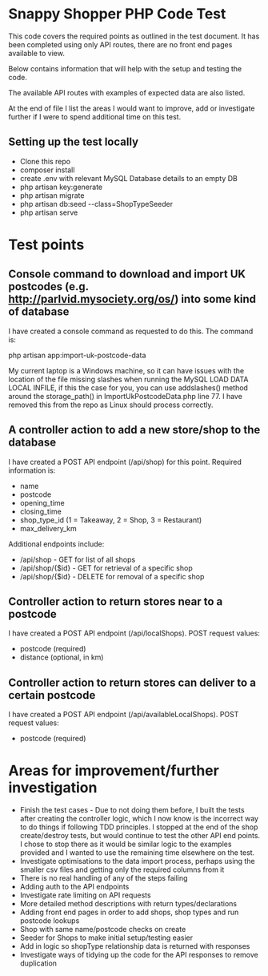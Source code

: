 # Snappy Shopper PHP Code Test

This code covers the required points as outlined in the test document. It has been completed using only 
API routes, there are no front end pages available to view.

Below contains information that will help with the setup and testing the code.

The available API routes with examples of expected data are also listed.

At the end of file I list the areas I would want to improve, add or investigate further if I were to spend
additional time on this test.

## Setting up the test locally

 - Clone this repo
 - composer install
 - create .env with relevant MySQL Database details to an empty DB
 - php artisan key:generate
 - php artisan migrate
 - php artisan db:seed --class=ShopTypeSeeder
 - php artisan serve

# Test points

## Console command to download and import UK postcodes (e.g. http://parlvid.mysociety.org/os/) into some kind of database

I have created a console command as requested to do this. The command is:

php artisan app:import-uk-postcode-data

My current laptop is a Windows machine, so it can have issues with the location of the file missing slashes
when running the MySQL LOAD DATA LOCAL INFILE, if this the case for you, you can use addslashes() method
around the storage_path() in ImportUkPostcodeData.php line 77. I have removed this from the repo
as Linux should process correctly.

## A controller action to add a new store/shop to the database

I have created a POST API endpoint (/api/shop) for this point. Required information is:
 
 - name 
 - postcode
 - opening_time
 - closing_time
 - shop_type_id (1 = Takeaway, 2 = Shop, 3 = Restaurant)
 - max_delivery_km

Additional endpoints include:

 - /api/shop - GET for list of all shops
 - /api/shop/{$id} - GET for retrieval of a specific shop
 - /api/shop/{$id} - DELETE for removal of a specific shop

## Controller action to return stores near to a postcode

I have created a POST API endpoint (/api/localShops). POST request values:

 - postcode (required)
 - distance (optional, in km)

## Controller action to return stores can deliver to a certain postcode

I have created a POST API endpoint (/api/availableLocalShops). POST request values:

 - postcode (required)

# Areas for improvement/further investigation

- Finish the test cases - Due to not doing them before, I built the tests after creating the controller logic, which I now know is the incorrect way to do things if following TDD principles. I stopped at the end of the shop create/destroy tests, but would continue to test the other API end points. I chose to stop there as it would be similar logic to the examples provided and I wanted to use the remaining time elsewhere on the test.
- Investigate optimisations to the data import process, perhaps using the smaller csv files and getting only the required columns from it
- There is no real handling of any of the steps failing
- Adding auth to the API endpoints
- Investigate rate limiting on API requests
- More detailed method descriptions with return types/declarations
- Adding front end pages in order to add shops, shop types and run postcode lookups
- Shop with same name/postcode checks on create
- Seeder for Shops to make initial setup/testing easier
- Add in logic so shopType relationship data is returned with responses
- Investigate ways of tidying up the code for the API responses to remove duplication
